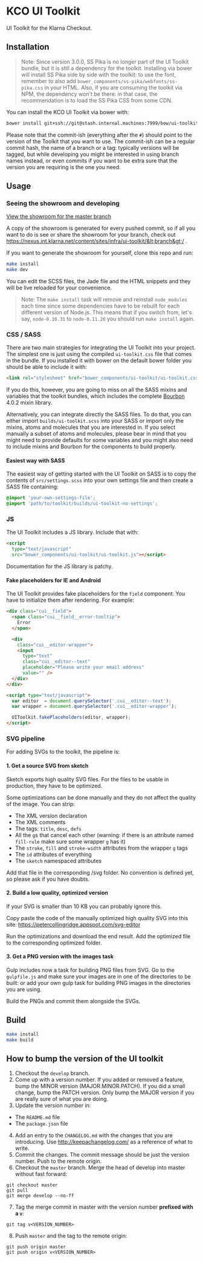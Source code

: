 KCO UI Toolkit
==============

UI Toolkit for the Klarna Checkout.

Installation
------------

> Note: Since version 3.0.0, SS Pika is no longer part of the UI Toolkit bundle, but it is still a dependency for the toolkit. Installing via bower will install SS Pika side by side with the toolkit: to use the font, remember to also add `bower_components/ss-pika/webfonts/ss-pika.css` in your HTML.
> Also, if you are consuming the toolkit via NPM, the dependency won't be there: in that case, the recommendation is to load the SS Pika CSS from some CDN.

You can install the KCO UI Toolkit via bower with:

```sh
bower install git+ssh://git@stash.internal.machines:7999/bow/ui-toolkit.git#v3.1.1
```

Please note that the commit-ish (everything after the `#`) should point to the version of the Toolkit that you want to use. The commit-ish can be a regular commit hash, the name of a branch or a tag: typically versions will be tagged, but while developing you might be interested in using branch names instead, or even commits if you want to be extra sure that the version you are requiring is the one you need.

Usage
-----

### Seeing the showroom and developing

[View the showroom for the master branch](https://nexus.internal.machines/content/sites/infra/ui-toolkit/master/)

A copy of the showroom is generated for every pushed commit, so if all you want to do is see or share the showroom for your branch, check out https://nexus.int.klarna.net/content/sites/infra/ui-toolkit/&lt;branch&gt;/ .

If you want to generate the showroom for yourself, clone this repo and run:

```sh
make install
make dev
```

You can edit the SCSS files, the Jade file and the HTML snippets and they will be live reloaded for your convenience.

> Note: The `make install` task will remove and reinstall `node_modules` each time since some dependencies have to be rebuilt for each different version of Node.js. This means that if you switch from, let's say, `node-0.10.31` to `node-0.11.26` you should run `make install` again.

### CSS / SASS

There are two main strategies for integrating the UI Toolkit into your project. The simplest one is just using the compiled `ui-toolkit.css` file that comes in the bundle. If you installed it with bower on the default bower folder you should be able to include it with:

```html
<link rel="stylesheet" href="bower_components/ui-toolkit/ui-toolkit.css" />
```

If you do this, however, you are going to miss on all the SASS mixins and variables that the toolkit bundles, which includes the complete [Bourbon](http://bourbon.io/) 4.0.2 mixin library.

Alternatively, you can integrate directly the SASS files. To do that, you can either import `builds/ui-toolkit.scss` into your SASS or import only the mixins, atoms and molecules that you are interested in. If you select manually a subset of atoms and molecules, please bear in mind that you might need to provide defaults for some variables and you might also need to include mixins and Bourbon for the components to build properly.

#### Easiest way with SASS

The easiest way of getting started with the UI Toolkit on SASS is to copy the contents of `src/settings.scss` into your own settings file and then create a SASS file containing:

```scss
@import 'your-own-settings-file';
@import 'path/to/toolkit/builds/ui-toolkit-no-settings';
```

### JS

The UI Toolkit includes a JS library. Include that with:

```html
<script
  type="text/javascript"
  src="bower_components/ui-toolkit/ui-toolkit.js"></script>
```

Documentation for the JS library is patchy.

#### Fake placeholders for IE and Android

The UI Toolkit provides fake placeholders for the `field` component. You have to initialize them after rendering. For example:

```html
<div class="cui__field">
  <span class="cui__field__error-tooltip">
    Error
  </span>

  <div
    class="cui__editor-wrapper">
    <input
      type="text"
      class="cui__editor--text"
      placeholder="Please write your email address"
      value="" />
  </div>
</div>

<script type="text/javascript">
  var editor  = document.querySelector('.cui__editor--text');
  var wrapper = document.querySelector('.cui__editor-wrapper');

  UIToolkit.fakePlaceholders(editor, wrapper);
</script>
```
### SVG pipeline

For adding SVGs to the toolkit, the pipeline is:

#### 1. Get a source SVG from sketch

Sketch exports high quality SVG files. For the files to be usable in
production, they have to be optimized.

Some optimizations can be done manually and they do not affect the
quality of the image. You can strip:

- The XML version declaration
- The XML comments
- The tags: `title`, `desc`, `defs`
- All the `g`s that cancel each other (warning: if there is an attribute
  named `fill-rule` make sure some wrapper `g` has it)
- The `stroke`, `fill` and `stroke-width` attributes from the wrapper `g` tags
- The `id` attributes of everything
- The `sketch` namespaced attributes

Add that file in the corresponding /svg folder. No convention is defined
yet, so please ask if you have doubts.

#### 2. Build a low quality, optimized version

If your SVG is smaller than 10 KB you can probably ignore this.

Copy paste the code of the manually optimized high quality SVG into this site:
https://petercollingridge.appspot.com/svg-editor

Run the optimizations and download the end result. Add the optimized
file to the corresponding optimized folder.

#### 3. Get a PNG version with the images task

Gulp includes now a task for building PNG files from SVG. Go to the `gulpfile.js` and make sure your images are in one of the directories to be built: or add your own gulp task for building PNG images in the directories you are using.

Build the PNGs and commit them alongside the SVGs.

Build
-----

```sh
make install
make build
```

How to bump the version of the UI toolkit
-----------------------------------------

1. Checkout the `develop` branch.
2. Come up with a version number. If you added or removed a feature, bump the MINOR version (MAJOR.MINOR.PATCH). If you did a small change, bump the PATCH version. Only bump the MAJOR version if you are really sure of what you are doing.
3. Update the version number in:
  - The `README.md` file
  - The `package.json` file
4. Add an entry to the `CHANGELOG.md` with the changes that you are introducing. Use http://keepachangelog.com/ as a reference of what to write.
5. Commit the changes. The commit message should be just the version number. Push to the remote origin.
6. Checkout the `master` branch. Merge the head of develop into master without fast forward:
  ```
  git checkout master
  git pull
  git merge develop --no-ff
  ```
7. Tag the merge commit in master with the version number **prefixed with a `v`**:
  ```
  git tag v<VERSION_NUMBER>
  ```
8. Push `master` and the tag to the remote origin:
  ```
  git push origin master
  git push origin v<VERSION_NUMBER>
  ```
